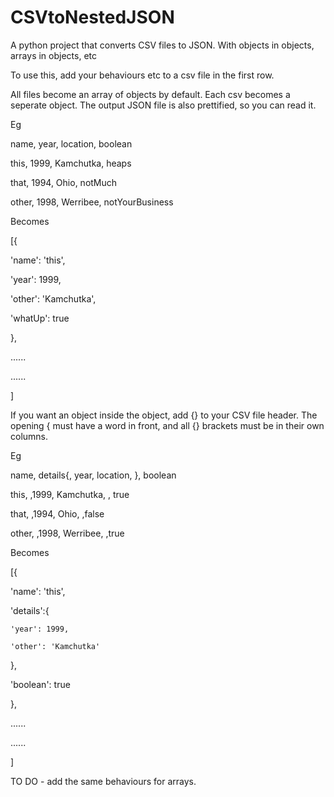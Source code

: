 # CSVtoNestedJSON

A python project that converts CSV files to JSON. With objects in objects, arrays in objects, etc

To use this, add your behaviours etc to a csv file in the first row.

All files become an array of objects by default.
Each csv becomes a seperate object.
The output JSON file is also prettified, so you can read it.

Eg

name, year, location, boolean

this, 1999, Kamchutka, heaps

that, 1994, Ohio, notMuch

other, 1998, Werribee, notYourBusiness

Becomes 

[{

  'name': 'this',
  
  'year': 1999,
  
  'other': 'Kamchutka',
  
  'whatUp': true
  
},

......

......

]

If you want an object inside the object, add {} to your CSV file header.
The opening { must have a word in front, and all {} brackets must be in their own columns.

Eg

name, details{, year, location, }, boolean

this, ,1999, Kamchutka, , true

that, ,1994, Ohio, ,false

other, ,1998, Werribee, ,true

Becomes 

[{

  'name': 'this',
  
  'details':{
  
    'year': 1999,
    
    'other': 'Kamchutka'
    
  },
  
  'boolean': true
  
},

......

......

]

TO DO - add the same behaviours for arrays.
